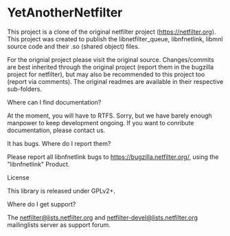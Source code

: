 # YetAnotherNetfilter

This project is a clone of the original netfilter project (https://netfilter.org). This project was created to publish the libnetfilter_queue, libnfnetlink, libmnl 
source code and their .so (shared object) files. 

For the orignial project please visit the original source. Changes/commits are best inherited through the original project (report them in the bugzilla project for netfilter), but may also be recommended to this project too (report via comments). The original readmes are available in their respective sub-folders. 

Where can I find documentation?

At the moment, you will have to RTFS.  Sorry, but we have barely enough
manpower to keep development ongoing.  If you want to conribute documentation,
please contact us.


It has bugs.  Where do I report them?

Please report all libnfnetlink bugs to https://bugzilla.netfilter.org/, using
the "libnfnetlink" Product.


License

This library is released under GPLv2+.


Where do I get support?

The netfilter@lists.netfilter.org and netfilter-devel@lists.netfilter.org
mailinglists server as support forum.
